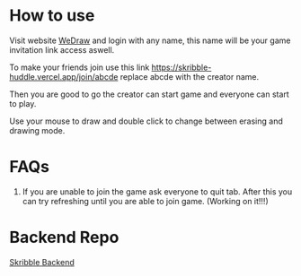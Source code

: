 # How to use

Visit website [WeDraw](https://skribble-huddle.vercel.app/) and login with any name, this name will be your game invitation link access aswell.

To make your friends join use this link https://skribble-huddle.vercel.app/join/abcde replace abcde with the creator name.

Then you are good to go the creator can start game and everyone can start to play.

Use your mouse to draw and double click to change between erasing and drawing mode.

# FAQs

1. If you are unable to join the game ask everyone to quit tab. After this you can try refreshing until you are able to join game. (Working on it!!!)

# Backend Repo

[Skribble Backend](https://github.com/MrMischievousX/skribble-backend)
